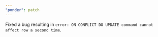 ```yaml
---
"ponder": patch
---
```


Fixed a bug resulting in `error: ON CONFLICT DO UPDATE command cannot affect row a second time`.

